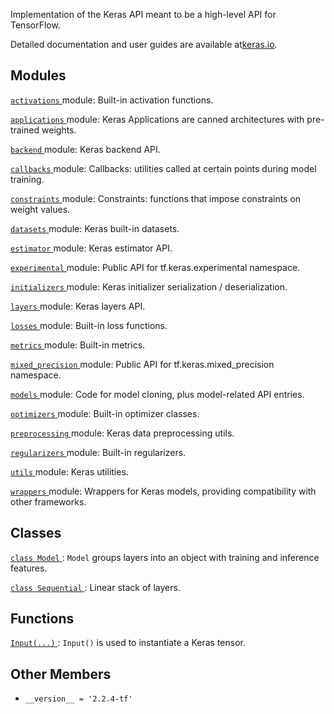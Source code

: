 Implementation of the Keras API meant to be a high-level API for TensorFlow.

Detailed documentation and user guides are available at[keras.io](https://keras.io).

## Modules
[ `activations` ](https://tensorflow.google.cn/api_docs/python/tf/compat/v2/keras/activations) module: Built-in activation functions.

[ `applications` ](https://tensorflow.google.cn/api_docs/python/tf/compat/v2/keras/applications) module: Keras Applications are canned architectures with pre-trained weights.

[ `backend` ](https://tensorflow.google.cn/api_docs/python/tf/compat/v2/keras/backend) module: Keras backend API.

[ `callbacks` ](https://tensorflow.google.cn/api_docs/python/tf/compat/v2/keras/callbacks) module: Callbacks: utilities called at certain points during model training.

[ `constraints` ](https://tensorflow.google.cn/api_docs/python/tf/compat/v2/keras/constraints) module: Constraints: functions that impose constraints on weight values.

[ `datasets` ](https://tensorflow.google.cn/api_docs/python/tf/compat/v2/keras/datasets) module: Keras built-in datasets.

[ `estimator` ](https://tensorflow.google.cn/api_docs/python/tf/compat/v2/keras/estimator) module: Keras estimator API.

[ `experimental` ](https://tensorflow.google.cn/api_docs/python/tf/compat/v2/keras/experimental) module: Public API for tf.keras.experimental namespace.

[ `initializers` ](https://tensorflow.google.cn/api_docs/python/tf/compat/v2/keras/initializers) module: Keras initializer serialization / deserialization.

[ `layers` ](https://tensorflow.google.cn/api_docs/python/tf/compat/v2/keras/layers) module: Keras layers API.

[ `losses` ](https://tensorflow.google.cn/api_docs/python/tf/compat/v2/keras/losses) module: Built-in loss functions.

[ `metrics` ](https://tensorflow.google.cn/api_docs/python/tf/compat/v2/keras/metrics) module: Built-in metrics.

[ `mixed_precision` ](https://tensorflow.google.cn/api_docs/python/tf/compat/v2/keras/mixed_precision) module: Public API for tf.keras.mixed_precision namespace.

[ `models` ](https://tensorflow.google.cn/api_docs/python/tf/compat/v2/keras/models) module: Code for model cloning, plus model-related API entries.

[ `optimizers` ](https://tensorflow.google.cn/api_docs/python/tf/compat/v2/keras/optimizers) module: Built-in optimizer classes.

[ `preprocessing` ](https://tensorflow.google.cn/api_docs/python/tf/compat/v2/keras/preprocessing) module: Keras data preprocessing utils.

[ `regularizers` ](https://tensorflow.google.cn/api_docs/python/tf/compat/v2/keras/regularizers) module: Built-in regularizers.

[ `utils` ](https://tensorflow.google.cn/api_docs/python/tf/compat/v2/keras/utils) module: Keras utilities.

[ `wrappers` ](https://tensorflow.google.cn/api_docs/python/tf/compat/v2/keras/wrappers) module: Wrappers for Keras models, providing compatibility with other frameworks.

## Classes
[ `class Model` ](https://tensorflow.google.cn/api_docs/python/tf/keras/Model):  `Model`  groups layers into an object with training and inference features.

[ `class Sequential` ](https://tensorflow.google.cn/api_docs/python/tf/keras/Sequential): Linear stack of layers.

## Functions
[ `Input(...)` ](https://tensorflow.google.cn/api_docs/python/tf/keras/Input):  `Input()`  is used to instantiate a Keras tensor.

## Other Members
-  `__version__ = '2.2.4-tf'`  []()
